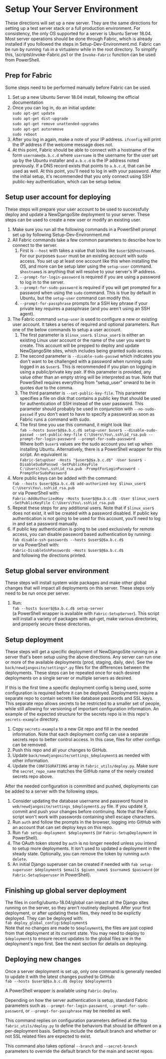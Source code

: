 Setup Your Server Environment
=============================

These directions will set up a new server.
They are the same directions for setting up a test server stack or a full production environment.
For consistency, the only OS supported for a server is Ubuntu Server 18.04.
Most server operations should be done through Fabric, which is already installed if you followed the steps in Setup-Dev-Environment.md.
Fabric can be run by running ```fab``` in a virtualenv while in the root directory.
To simplify this, \scripts\Invoke-Fabric.ps1 or the ```Invoke-Fabric``` function can be used from PowerShell.

Prep for Fabric
---------------

Some steps need to be performed manually before Fabric can be used.

1. Set up a new Ubuntu Server 18.04 install, following the official documentation
1. Once you can log in, do an initial update:  
```sudo apt-get update```  
```sudo apt-get dist-upgrade```  
```sudo apt-get remove unattended-upgrades```  
```sudo apt-get autoremove```  
```sudo reboot```
1. After you log in again, make a note of your IP address. ```ifconfig``` will print the IP address if the welcome message does not.
1. At this point, Fabric should be able to connect with a hostname of the form ```username@a.b.c.d``` where ```username``` is the username for the user set up by the Ubuntu installer and ```a.b.c.d``` is the IP address noted previously. If a DNS record exists that points to ```a.b.c.d```, that can be used as well. At this point, you'll need to log in with your password. After the initial setup, it's recommended that you only connect using SSH public-key authentication, which can be setup below.

Setup user account for deploying
------------------------

These steps will prepare your user account to be used to successfully deploy and update a NewDjangoSite deployment to your server. These steps can be used to create a new user or modify an existing user.

1. Make sure you run all the following commands in a PowerShell prompt set up by following Setup-Dev-Environment.md
1. All Fabric commands take a few common parameters to describe how to connect to the server.  
    1. First is `--host` with takes a value that looks like `$user$@$hostname$`. For our purposes `$user` must be an existing account with sudo access. You set up at least one account like this when installing the OS, and more can be setup later using the `setup-user` command. `$hostname$` is anything that will resolve to your server's IP address.
    1. `--prompt-for-login-password` is required if you are using a password to log in to the server.
    1. `--prompt-for-sudo-password` is required if you will get prompted for a password when using the `sudo` command. This is true by default in Ubuntu, but the `setup-user` command can modify this.  
    1. `--prompt-for-passphrase` prompts for a SSH key phrase if your private key requires a passphrase (and you aren't using an SSH agent).
1. The Fabric command ```setup-user``` is used to configure a new or existing user account. It takes a series of required and optional parameters. Run one of the below commands to setup a user account.  
    1. The first parameter is ```$linux_user$```. ```$linux_user$``` is either an existing Linux user account or the name of the user you want to create. This account will be prepped to deploy and update NewDjangoSite sites, which includes being granted sudo access. 
    1. The second parameter is `--disable-sudo-passwd` which indicates you don't want to be challenged with a password when running sudo logged in as `$user$`. This is recommended if you plan on logging in using a public/private key pair. If this parameter is provided, any value other than an empty string will be interpreted as true. 
    Note that PowerShell requires everything from "setup_user" onward to be in quotes due to the comma.
    1. The third parameter is `--set-public-key-file`. This parameter specifies a file on disk that contains a public key that should be used for authentication of SSH instead of the user password. This parameter should probably be used in conjunction with `--no-sudo-passwd` if you don't want to have to specify a password as soon as Fabric runs a command with sudo.
    1. The first time you use this command, it might look like:  
    `fab --hosts $user$@$a.b.c.d$ setup-user $user$ --disable-sudo-passwd --set-public-key-file C:\Users\You\.ssh\id_rsa.pub --prompt-for-login-password --prompt-for-sudo-password`  
    Where both `$user$` values are the sudo account you set up when installing Ubuntu.
    Alternatively, there is a PowerShell wrapper for this script. An equivalent is:  
    `Fabric-SetupUser -Hosts "$user$@$a.b.c.d$" -User $user$ -DisableSudoPasswd -SetPublicKeyFile C:\Users\You\.ssh\id_rsa.pub -PromptForLoginPassword -PromptForSudoPassword`
1. More public keys can be added with the command:  
`fab --hosts $user$@$a.b.c.d$ add-authorized-key $linux_user$ C:\Users\You\.ssh\id_rsa.pub`  
or via PowerShell with:  
`Fabric-AddAuthorizedKey -Hosts $user$@$a.b.c.d$ -User $linux_user$ -SetPublicKeyFile C:\Users\You\.ssh\id_rsa.pub`
1. Repeat these steps for any additional users. Note that if ```$linux_user$``` does not exist, it will be created with a password disabled. If public key authentication is not going to be used for this account, you'll need to log in and set a password manually.
1. If public key authentication is going to be used exclusively for remote access, you can disable password based authentication by running:  
`fab disable-ssh-passwords --hosts $user$@$a.b.c.d$`  
or via PowerShell with:  
`Fabric-DisableSshPasswords -Hosts $user$@$a.b.c.d$`  
and following the directions printed.

Setup global server environment
-------------------------------
These steps will install system wide packages and make other global changes that will impact all deployments on this server. These steps only need to be run once per server.

1. Run:  
`fab --hosts $user$@$a.b.c.d$ setup-server`  
(a PowerShell wrapper is available with `Fabric-SetupServer`). This script will install a variety of packages with apt-get, make various directories, and properly secure these directories.

Setup deployment
----------------
These steps will get a specific deployment of NewDjangoSite running on a server that's been setup using the above directions. Any server can run one or more of the available deployments (prod, staging, daily, dev). See the `back/newdjangosite/settings*.py` files for the differences between the deployments. These steps can be repeated once for each desired deployments on a single server or multiple servers as desired.

If this is the first time a specific deployment config is being used, some configuration is required before it can be deployed.
Deployments require a separate repo to contain secrets like database passwords and SSL keys.
This separate repo allows secrets to be restricted to a smaller set of people, while still allowing for versioning of important configuration information.
An example of the expected structure for the secrets repo is in this repo's ```secrets-example``` directory.

1. Copy ```secrets-example``` to a new Git repo and fill in the needed information.
Note that each deployment config can use a separate secrets repo to better control access.
In this case, files for other configs can be removed.
1. Push this repo and all your changes to GitHub.
1. Update `back/newdjangosite/settings_$deployment$` as needed with other information.
1. Update the `CONFIGURATIONS` array in `fabric_utils/deploy.py`.
Make sure the `secret_repo_name` matches the GitHub name of the newly created secrets repo above.

After the needed configuration is committed and pushed, deployments can be added to a server with the following steps.

1. Consider updating the database username and password found in ```web/newdjangosite/settings_$deployment$.py``` file. If you update it, commit and push your changes before continuing. Note that the Fabric script won't work with passwords containing shell escape characters.
1. Run ```auth``` and follow the prompts in the browser, logging into GitHub with an account that can set deploy keys on this repo.
1. Run ```fab setup-deployment $deployment$``` (or `Fabric-SetupDeployment` in PowerShell).
1. The OAuth token stored by ```auth``` is no longer needed unless you intend to setup more deployments. It isn't used to updated a deployment in the steady state. Optionally, you can remove the token by running ```auth delete```.
1. An initial Django superuser can be created if needed with `fab setup-superuser $deployment$ $email$ $given_name$ $surname$ $password` (or `Fabric-SetupSuperuser` in PowerShell).

Finishing up global server deployment
-------------------------------------
The files in config/ubuntu-18.04/global can impact all the Django sites running on the server, so they aren't routinely deployed. After your first deployment, or after updating these files, they need to be explictly deployed. They can be deployed with:  
```fab deploy_global_config:$deployment$```  
Note that no changes are made to ```$deployment$```, the files are just copied from that deployment at its current state. You may need to deploy to ```$deployment$``` to ensure recent updates to the global files are in the deployment's repo first. See the next section for details on deploying.

Deploying new changes
---------------------
Once a server deployment is set up, only one command is generally needed to update it with the latest changes pushed to GitHub:  
```fab --hosts $user$@$a.b.c.d$ deploy $deployment$```

A PowerShell wrapper is available using ```Fabric-Deploy```.

Depending on how the server authentication is setup, standard Fabric parameters such as 
```--prompt-for-login-password```, ```--prompt-for-sudo-password```, or ```--prompt-for-passphrase``` 
may be needed as well.

This command replies on configuration parameters defined at the top ```fabric_utils/deploy.py``` 
to define the behaviors that should be different on a per-deployment basis. 
Settings include the default branch and whether or not SSL related files are expected to exist.  

This command also takes optional ```--branch``` and ```--secret-branch``` parameters 
to override the default branch for the main and secret repos.
